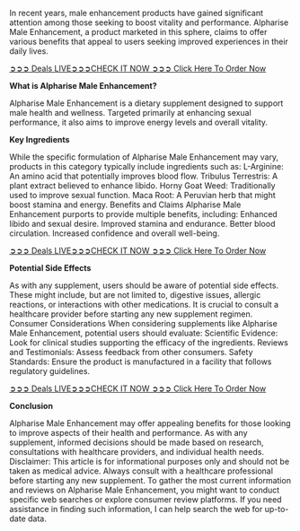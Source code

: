 In recent years, male enhancement products have gained significant attention among those seeking to boost vitality and performance. Alpharise Male Enhancement, a product marketed in this sphere, claims to offer various benefits that appeal to users seeking improved experiences in their daily lives.

[➲➲➲ Deals LIVE➲➲➲CHECK IT NOW ➲➲➲ Click Here To Order Now](https://nutraleafs.com/Performance)

**What is Alpharise Male Enhancement?**

Alpharise Male Enhancement is a dietary supplement designed to support male health and wellness. Targeted primarily at enhancing sexual performance, it also aims to improve energy levels and overall vitality.

**Key Ingredients**

While the specific formulation of Alpharise Male Enhancement may vary, products in this category typically include ingredients such as:
L-Arginine: An amino acid that potentially improves blood flow.
Tribulus Terrestris: A plant extract believed to enhance libido.
Horny Goat Weed: Traditionally used to improve sexual function.
Maca Root: A Peruvian herb that might boost stamina and energy.
Benefits and Claims
Alpharise Male Enhancement purports to provide multiple benefits, including:
Enhanced libido and sexual desire.
Improved stamina and endurance.
Better blood circulation.
Increased confidence and overall well-being.

[➲➲➲ Deals LIVE➲➲➲CHECK IT NOW ➲➲➲ Click Here To Order Now](https://nutraleafs.com/Performance)

**Potential Side Effects**

As with any supplement, users should be aware of potential side effects. These might include, but are not limited to, digestive issues, allergic reactions, or interactions with other medications. It is crucial to consult a healthcare provider before starting any new supplement regimen.
Consumer Considerations
When considering supplements like Alpharise Male Enhancement, potential users should evaluate:
Scientific Evidence: Look for clinical studies supporting the efficacy of the ingredients.
Reviews and Testimonials: Assess feedback from other consumers.
Safety Standards: Ensure the product is manufactured in a facility that follows regulatory guidelines.

[➲➲➲ Deals LIVE➲➲➲CHECK IT NOW ➲➲➲ Click Here To Order Now](https://nutraleafs.com/Performance)

**Conclusion**

Alpharise Male Enhancement may offer appealing benefits for those looking to improve aspects of their health and performance. As with any supplement, informed decisions should be made based on research, consultations with healthcare providers, and individual health needs.
Disclaimer: This article is for informational purposes only and should not be taken as medical advice. Always consult with a healthcare professional before starting any new supplement. To gather the most current information and reviews on Alpharise Male Enhancement, you might want to conduct specific web searches or explore consumer review platforms. If you need assistance in finding such information, I can help search the web for up-to-date data.
